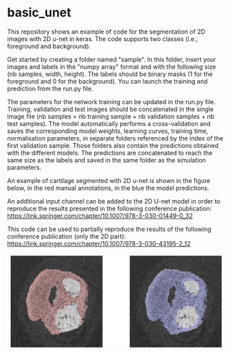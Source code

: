# basic_unet
This repository shows an example of code for the segmentation of 2D images with 2D u-net in keras. The code supports two classes (i.e., foreground and background).

Get started by creating a folder named "sample". In this folder, insert your images and labels in the "numpy array" format and with the following size (nb samples, width, height). The labels should be binary masks (1 for the foreground and 0 for the background). You can launch the training and prediction from the run.py file.

The parameters for the network training can be updated in the run.py file. Training, validation and test images should be concatenated in the single image file (nb samples = nb training sample + nb validation samples + nb test samples). The model automatically performs a cross-validation and saves the corresponding model weights, learning curves, training time, normalisation parameters, in separate folders referenced by the index of the first validation sample. Those folders also contain the predictions obtained with the different models. The predictions are concatenated to reach the same size as the labels and saved in the same folder as the simulation parameters. 

An example of cartilage segmented with 2D u-net is shown in the figure below, in the red manual annotations, in the blue the model predictions.

An additional input channel can be added to the 2D U-net model in order to reproduce the results presented in the following conference publication: https://link.springer.com/chapter/10.1007/978-3-030-01449-0_32

This code can be used to partially reproduce the results of the following conference publication (only the 2D part): https://link.springer.com/chapter/10.1007/978-3-030-43195-2_12

![alt text](cartilage_segmentation.png)
